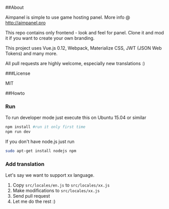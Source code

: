 ##About

Aimpanel is simple to use game hosting panel.
More info @ http://aimpanel.pro

This repo contains only frontend - look and feel for panel.
Clone it and mod it if you want to create your own branding.

This project uses Vue.js 0.12, Webpack, Materialize CSS, JWT (JSON Web Tokens) and many more.

All pull requests are highly welcome, especially new translations :)

###License 

MIT

##Howto

### Run

To run developer mode just execute this on Ubuntu 15.04 or similar

``` bash
npm install #run it only first time
npm run dev
```

If you don't have node.js just run

```bash
sudo apt-get install nodejs npm
```

### Add translation

Let's say we want to support xx language.

1. Copy `src/locales/en.js` to `src/locales/xx.js`
2. Make modifications to `src/locales/xx.js`
3. Send pull request
4. Let me do the rest :)

